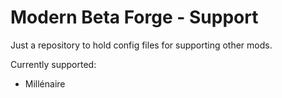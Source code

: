 # Modern Beta Forge - Support

Just a repository to hold config files for supporting other mods.

Currently supported:
* Millénaire
